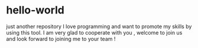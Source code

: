 # hello-world
just another  repository
I love programming and want to promote my skills by using this tool. I am very glad to cooperate with you , welcome to join us and look
forward to joining me to your team !
